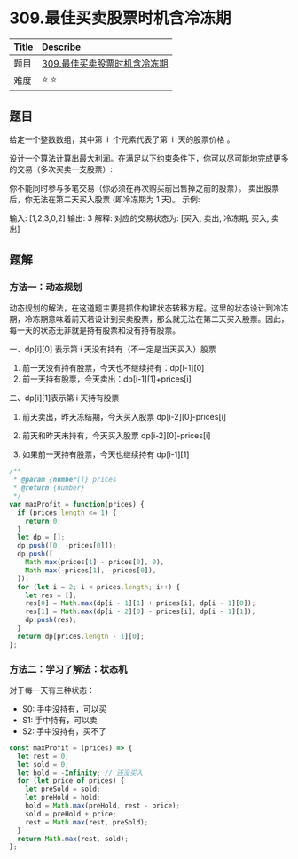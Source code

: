 # 309.最佳买卖股票时机含冷冻期

| Title | Describe                                                                                                        |
| :---- | :-------------------------------------------------------------------------------------------------------------- |
| 题目  | [309.最佳买卖股票时机含冷冻期](https://leetcode-cn.com/problems/best-time-to-buy-and-sell-stock-with-cooldown/) |
| 难度  | ⭐ ⭐                                                                                                           |

## 题目

给定一个整数数组，其中第  i  个元素代表了第  i  天的股票价格 。​

设计一个算法计算出最大利润。在满足以下约束条件下，你可以尽可能地完成更多的交易（多次买卖一支股票）:

你不能同时参与多笔交易（你必须在再次购买前出售掉之前的股票）。
卖出股票后，你无法在第二天买入股票 (即冷冻期为 1 天)。
示例:

输入: [1,2,3,0,2]
输出: 3
解释: 对应的交易状态为: [买入, 卖出, 冷冻期, 买入, 卖出]

## 题解

### 方法一：动态规划

动态规划的解法，在这道题主要是抓住构建状态转移方程。这里的状态设计到冷冻期，冷冻期意味着前天若设计到买卖股票，那么就无法在第二天买入股票。因此，每一天的状态无非就是持有股票和没有持有股票。

一、dp[i][0] 表示第 i 天没有持有（不一定是当天买入）股票

1.  前一天没有持有股票，今天也不继续持有：dp[i-1][0]
2.  前一天持有股票，今天卖出：dp[i-1][1]+prices[i]

二、dp[i][1]表示第 i 天持有股票

1. 前天卖出，昨天冻结期，今天买入股票 dp[i-2][0]-prices[i]

2. 前天和昨天未持有，今天买入股票 dp[i-2][0]-prices[i]

3. 如果前一天持有股票，今天也继续持有 dp[i-1][1]

```javascript
/**
 * @param {number[]} prices
 * @return {number}
 */
var maxProfit = function(prices) {
  if (prices.length <= 1) {
    return 0;
  }
  let dp = [];
  dp.push([0, -prices[0]]);
  dp.push([
    Math.max(prices[1] - prices[0], 0),
    Math.max(-prices[1], -prices[0]),
  ]);
  for (let i = 2; i < prices.length; i++) {
    let res = [];
    res[0] = Math.max(dp[i - 1][1] + prices[i], dp[i - 1][0]);
    res[1] = Math.max(dp[i - 2][0] - prices[i], dp[i - 1][1]);
    dp.push(res);
  }
  return dp[prices.length - 1][0];
};
```

### 方法二：学习了解法：状态机

对于每一天有三种状态：

- S0: 手中没持有，可以买
- S1: 手中持有，可以卖
- S2: 手中没持有，买不了

```javascript
const maxProfit = (prices) => {
  let rest = 0;
  let sold = 0;
  let hold = -Infinity; // 还没买入
  for (let price of prices) {
    let preSold = sold;
    let preHold = hold;
    hold = Math.max(preHold, rest - price);
    sold = preHold + price;
    rest = Math.max(rest, preSold);
  }
  return Math.max(rest, sold);
};
```
